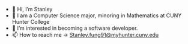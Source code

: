 - 👋 Hi, I’m Stanley 
- 👀 I am a Computer Science major, minoring in Mathematics at CUNY Hunter College
- 🌱 I’m interested in becoming a software developer.
- 📫 How to reach me -> Stanley.fung91@myhunter.cuny.edu

<!---
scfung/scfung is a ✨ special ✨ repository because its `README.md` (this file) appears on your GitHub profile.
You can click the Preview link to take a look at your changes.
--->
